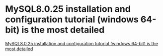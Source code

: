 # MySQL8.0.25 installation and configuration tutorial (windows 64-bit) is the most detailed
[MySQL8.0.25 installation and configuration tutorial (windows 64-bit) is the most detailed](https://aiwithcloud.com/2022/09/19/mysql8-0-25_installation_and_configuration_tutorial_windows_64_bit_is_the_most_detailed/)